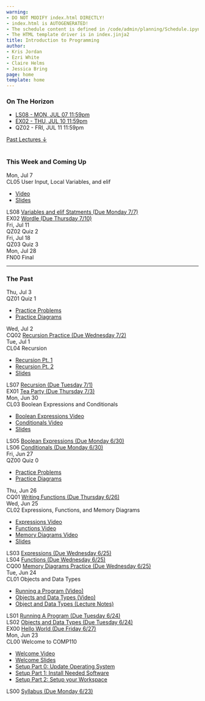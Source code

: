 ```yaml
---
warning:
- DO NOT MODIFY index.html DIRECTLY!
- index.html is AUTOGENERATED! 
- The schedule content is defined in /code/admin/planning/Schedule.ipynb
- The HTML template driver is in index.jinja2
title: Introduction to Programming
author:
- Kris Jordan
- Ezri White
- Claire Helms
- Jessica Bring
page: home
template: home
---
```


<div class="link-page pt-4">
<div class="row">

<!-- Horizon Box/Column -->
<div class="col-lg-4 col-md-12 col-md-1 order-lg-3 pt-5"> 
<div class="horizon-box mb-3">
<h3 class="header text-center pt-2">On The Horizon</h3><ul class="list-unstyled d-flexpx-sm-5 px-md-5 px-lg-0 flex-wrap justify-content-center justify-content-md-between justify-content-lg-center align-items-center"><li class="horizon-item"><a href="https://www.gradescope.com/">LS08 - MON, JUL 07 11:59pm</a></li><li class="horizon-item"><a href="/">EX02 - THU, JUL 10 11:59pm</a></li><li class="horizon-item"><span>QZ02 - FRI, JUL 11 11:59pm</span></li></ul></div>
<div class="past-link">
<a href="#past">
<div class="past-btn">
<div class="text-center align-middle past-text">Past Lectures <span class="down-arrow">&darr;</span></div>
</div>
</a>
</div>
</div>

<!-- Agenda Box/Column -->
<div class="col-lg-8 col-md-12 order-sm-2 order-lg-1 itinerary-col itinerary">
<div>
<!-- Allows us to smooth scroll to This Week and Coming Up section -->
<div id="latest" class="pb-3"></div>
<br>
<!-- Current Week and Future -->
<h3 class="header">This Week and Coming Up</h3></div><div data-type="lecture" data-date="2025-07-07" class="row itinerary-row py-2">
<div class="date col-md-2">Mon, Jul 7</div>
<div class="plans col-md-9"><div class="plan Class">
<span class="kind">CL05 </span><span class="title">User Input, Local Variables, and elif</span>
<ul class="links"><li class="link"><a href="https://youtu.be/eRHLEucuLt4">Video</a></li>
<li class="link"><a href="/">Slides</a></li>
</ul></div><div class="plan Lesson">
<span class="kind">LS08 </span><span class="title"><a href="https://www.gradescope.com/">Variables and elif Statments (Due Monday 7/7)</a></span></div><div class="plan Exercise">
<span class="kind">EX02 </span><span class="title"><a href="/">Wordle (Due Thursday 7/10)</a></span></div></div>
</div><div data-type="lecture" data-date="2025-07-11" class="row itinerary-row py-2">
<div class="date col-md-2">Fri, Jul 11</div>
<div class="plans col-md-9"><div class="plan Quiz">
<span class="kind">QZ02 </span><span class="title">Quiz 2</span></div></div>
</div><div data-type="lecture" data-date="2025-07-18" class="row itinerary-row py-2">
<div class="date col-md-2">Fri, Jul 18</div>
<div class="plans col-md-9"><div class="plan Quiz">
<span class="kind">QZ03 </span><span class="title">Quiz 3</span></div></div>
</div><div data-type="lecture" data-date="2025-07-28" class="row itinerary-row py-2">
<div class="date col-md-2">Mon, Jul 28</div>
<div class="plans col-md-9"><div class="plan Final">
<span class="kind">FN00 </span><span class="title">Final</span></div></div>
</div><!-- The Past section --><div id='past' class="pb-2"></div>
<hr>
<h3 class="header pt-3">The Past</h3><div data-type="lecture" data-date="2025-07-03" class="row itinerary-row py-2">
<div class="date col-md-2">Thu, Jul 3</div>
<div class="plans col-md-9"><div class="plan Quiz">
<span class="kind">QZ01 </span><span class="title">Quiz 1</span>
<ul class="links"><li class="link"><a href="/resources/practice/practice-problems.html">Practice Problems</a></li>
<li class="link"><a href="/resources/practice/MemDiagrams.html">Practice Diagrams</a></li>
</ul></div></div>
</div><div data-type="lecture" data-date="2025-07-02" class="row itinerary-row py-2">
<div class="date col-md-2">Wed, Jul 2</div>
<div class="plans col-md-9"><div class="plan Challenge Question">
<span class="kind">CQ02 </span><span class="title"><a href="/cqs/recursive-fns.html">Recursion Practice (Due Wednesday 7/2)</a></span></div></div>
</div><div data-type="lecture" data-date="2025-07-01" class="row itinerary-row py-2">
<div class="date col-md-2">Tue, Jul 1</div>
<div class="plans col-md-9"><div class="plan Class">
<span class="kind">CL04 </span><span class="title">Recursion</span>
<ul class="links"><li class="link"><a href="https://www.youtube.com/watch?v=5mVmXIrG5ec">Recursion Pt. 1</a></li>
<li class="link"><a href="https://www.youtube.com/watch?v=lWwCoD9EV9g">Recursion Pt. 2</a></li>
<li class="link"><a href="/static/slides/CL04.pdf">Slides</a></li>
</ul></div><div class="plan Lesson">
<span class="kind">LS07 </span><span class="title"><a href="https://www.gradescope.com/">Recursion (Due Tuesday 7/1)</a></span></div><div class="plan Exercise">
<span class="kind">EX01 </span><span class="title"><a href="/exercises/tea-party.html">Tea Party (Due Thursday 7/3)</a></span></div></div>
</div><div data-type="lecture" data-date="2025-06-30" class="row itinerary-row py-2">
<div class="date col-md-2">Mon, Jun 30</div>
<div class="plans col-md-9"><div class="plan Class">
<span class="kind">CL03 </span><span class="title">Boolean Expressions and Conditionals</span>
<ul class="links"><li class="link"><a href="https://www.youtube.com/watch?v=tmmSlIq9I_0">Boolean Expressions Video</a></li>
<li class="link"><a href="https://youtu.be/omtIjdWHpoQ">Conditionals Video</a></li>
<li class="link"><a href="/static/slides/CL03.pdf">Slides</a></li>
</ul></div><div class="plan Lesson">
<span class="kind">LS05 </span><span class="title"><a href="https://www.gradescope.com/">Boolean Expressions (Due Monday 6/30)</a></span></div><div class="plan Lesson">
<span class="kind">LS06 </span><span class="title"><a href="https://www.gradescope.com/">Conditionals (Due Monday 6/30)</a></span></div></div>
</div><div data-type="lecture" data-date="2025-06-27" class="row itinerary-row py-2">
<div class="date col-md-2">Fri, Jun 27</div>
<div class="plans col-md-9"><div class="plan Quiz">
<span class="kind">QZ00 </span><span class="title">Quiz 0</span>
<ul class="links"><li class="link"><a href="/resources/practice/practice-problems.html">Practice Problems</a></li>
<li class="link"><a href="/resources/practice/MemDiagrams.html">Practice Diagrams</a></li>
</ul></div></div>
</div><div data-type="lecture" data-date="2025-06-26" class="row itinerary-row py-2">
<div class="date col-md-2">Thu, Jun 26</div>
<div class="plans col-md-9"><div class="plan Challenge Question">
<span class="kind">CQ01 </span><span class="title"><a href="/cqs/CQ00-functions.html">Writing Functions (Due Thursday 6/26)</a></span></div></div>
</div><div data-type="lecture" data-date="2025-06-25" class="row itinerary-row py-2">
<div class="date col-md-2">Wed, Jun 25</div>
<div class="plans col-md-9"><div class="plan Class">
<span class="kind">CL02 </span><span class="title">Expressions, Functions, and Memory Diagrams</span>
<ul class="links"><li class="link"><a href="https://youtu.be/a9ervj3kVNo">Expressions Video</a></li>
<li class="link"><a href="https://youtu.be/BIZA0clx5Zs">Functions Video</a></li>
<li class="link"><a href="https://youtu.be/HWMnlbt_4is">Memory Diagrams Video</a></li>
<li class="link"><a href="/static/slides/CL02.pdf">Slides</a></li>
</ul></div><div class="plan Lesson">
<span class="kind">LS03 </span><span class="title"><a href="https://www.gradescope.com/">Expressions (Due Wednesday 6/25)</a></span></div><div class="plan Lesson">
<span class="kind">LS04 </span><span class="title"><a href="https://www.gradescope.com/">Functions (Due Wednesday 6/25)</a></span></div><div class="plan Challenge Question">
<span class="kind">CQ00 </span><span class="title"><a href="https://www.gradescope.com/">Memory Diagrams Practice (Due Wednesday 6/25)</a></span></div></div>
</div><div data-type="lecture" data-date="2025-06-24" class="row itinerary-row py-2">
<div class="date col-md-2">Tue, Jun 24</div>
<div class="plans col-md-9"><div class="plan Class">
<span class="kind">CL01 </span><span class="title">Objects and Data Types</span>
<ul class="links"><li class="link"><a href="https://youtu.be/M1FeIzICA9A">Running a Program (Video)</a></li>
<li class="link"><a href="https://www.youtube.com/watch?v=6GxkRgIze-c">Objects and Data Types (Video)</a></li>
<li class="link"><a href="/lessons/objects_data_types.html">Object and Data Types (Lecture Notes)</a></li>
</ul></div><div class="plan Lesson">
<span class="kind">LS01 </span><span class="title"><a href="https://www.gradescope.com/">Running A Program (Due Tuesday 6/24)</a></span></div><div class="plan Lesson">
<span class="kind">LS02 </span><span class="title"><a href="https://www.gradescope.com/">Objects and Data Types (Due Tuesday 6/24)</a></span></div><div class="plan Exercise">
<span class="kind">EX00 </span><span class="title"><a href="/exercises/ex00_hello_world.html">Hello World (Due Friday 6/27)</a></span></div></div>
</div><div data-type="lecture" data-date="2025-06-23" class="row itinerary-row py-2">
<div class="date col-md-2">Mon, Jun 23</div>
<div class="plans col-md-9"><div class="plan Class">
<span class="kind">CL00 </span><span class="title">Welcome to COMP110</span>
<ul class="links"><li class="link"><a href="https://youtu.be/3qqaCsEVzng">Welcome Video</a></li>
<li class="link"><a href="/static/slides/CL00.pdf">Welcome Slides</a></li>
<li class="link"><a href="/resources/setup/os-update.html">Setup Part 0: Update Operating System</a></li>
<li class="link"><a href="/resources/setup/software.html">Setup Part 1: Install Needed Software</a></li>
<li class="link"><a href="/resources/setup/workspace.html">Setup Part 2: Setup your Workspace</a></li>
</ul></div><div class="plan Lesson">
<span class="kind">LS00 </span><span class="title"><a href="https://www.gradescope.com/">Syllabus (Due Monday 6/23)</a></span></div></div>
</div></div>
</div>